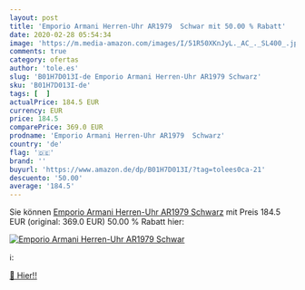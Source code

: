 ```yaml
---
layout: post
title: 'Emporio Armani Herren-Uhr AR1979  Schwar mit 50.00 % Rabatt'
date: 2020-02-28 05:54:34
image: 'https://m.media-amazon.com/images/I/51R50XKnJyL._AC_._SL400_.jpg'
comments: true
category: ofertas
author: 'tole.es'
slug: 'B01H7D013I-de Emporio Armani Herren-Uhr AR1979 Schwarz'
sku: 'B01H7D013I-de'
tags: [  ]
actualPrice: 184.5 EUR
currency: EUR
price: 184.5
comparePrice: 369.0 EUR
prodname: 'Emporio Armani Herren-Uhr AR1979  Schwarz'
country: 'de'
flag: '🇩🇪'
brand: ''
buyurl: 'https://www.amazon.de/dp/B01H7D013I/?tag=tolees0ca-21'
descuento: '50.00'
average: '184.5'
---
```


Sie können [Emporio Armani Herren-Uhr AR1979  Schwarz](https://www.amazon.de/dp/B01H7D013I/?tag=tolees0ca-21) mit Preis 184.5 EUR (original: 369.0 EUR) 50.00 % Rabatt hier:

[![Emporio Armani Herren-Uhr AR1979  Schwar](https://m.media-amazon.com/images/I/51R50XKnJyL._AC_._SL400_.jpg)](https://www.amazon.de/dp/B01H7D013I/?tag=tolees0ca-21)

ℹ️:


[🛒 Hier!!](https://www.amazon.de/dp/B01H7D013I/?tag=tolees0ca-21)
